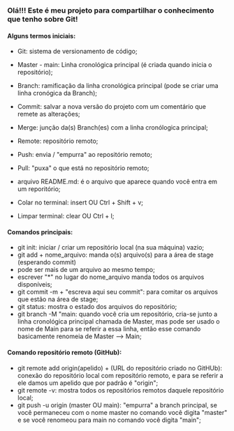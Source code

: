 ### Olá!!! Este é meu projeto para compartilhar o conhecimento que tenho sobre Git!


#### Alguns termos iniciais:

 - Git: sistema de versionamento de código;
 - Master - main: Linha cronológica principal (é criada quando inicia o repositório);
 - Branch: ramificação da linha cronológica principal (pode se criar uma linha cronógica da Branch);
 - Commit: salvar a nova versão do projeto com um comentário que remete as alterações;
 - Merge: junção da(s) Branch(es) com a linha cronólogica principal;
 - Remote: repositório remoto;
 - Push: envia / "empurra" ao repositório remoto;
 - Pull: "puxa" o que está no repositório remoto;
 - arquivo README.md: é o arquivo que aparece quando você entra em um reporitório;

 - Colar no terminal: insert OU Ctrl + Shift + v;
 - Limpar terminal: clear OU Ctrl + l;


#### Comandos principais:

 - git init: iniciar / criar um repositório local (na sua máquina) vazio;
 - git add + nome_arquivo: manda o(s) arquivo(s) para a área de stage (esperando commit)
  - pode ser mais de um arquivo ao mesmo tempo;
  - escrever "*" no lugar do nome_arquivo manda todos os arquivos disponíveis;
 - git commit -m + "escreva aqui seu commit": para comitar os arquivos que estão na área de stage;
  - git status: mostra o estado dos arquivos do repositório;
  - git branch -M "main: quando você cria um repositório, cria-se junto a linha cronológica principal chamada de Master, mas pode ser usado o nome de Main para se referir a essa linha, então esse comando basicamente renomeia de Master --> Main; 


#### Comando repositório remoto (GitHub):

 - git remote add origin(apelido) + (URL do repositório criado no GitHUb): conexão do repositório local com repositório remoto, e para se referir a ele damos um apelido que por padrão é "origin"; 
 - git remote -v: mostra todos os repositórios remotos daquele repositório local;
 - git push -u origin (master OU main): "empurra" a branch principal, se você permaneceu com o nome master no comando você digita "master" e se você renomeou para main no comando você digita "main";
 
 
